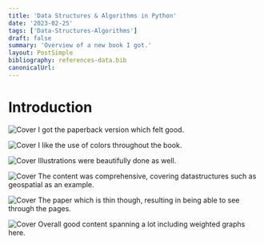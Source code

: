 ```yaml
---
title: 'Data Structures & Algorithms in Python'
date: '2023-02-25'
tags: ['Data-Structures-Algorithms']
draft: false
summary: 'Overview of a new book I got.'
layout: PostSimple
bibliography: references-data.bib
canonicalUrl:
---
```


# Introduction

![Cover](https://i.imgur.com/XBydqcI.jpg)
I got the paperback version which felt good.

![Cover](https://i.imgur.com/yrXD3Vz.jpg)
I like the use of colors throughout the book.

![Cover](https://i.imgur.com/jcGbohD.jpg)
Illustrations were beautifully done as well.

![Cover](https://i.imgur.com/5XMQ6Zs.jpg)
The content was comprehensive, covering datastructures such as geospatial as an example.

![Cover](https://i.imgur.com/d5iSqWy.jpg)
The paper which is thin though, resulting in being able to see through the pages.

![Cover](https://i.imgur.com/dQ6pKy3.jpg)
Overall good content spanning a lot including weighted graphs here.
